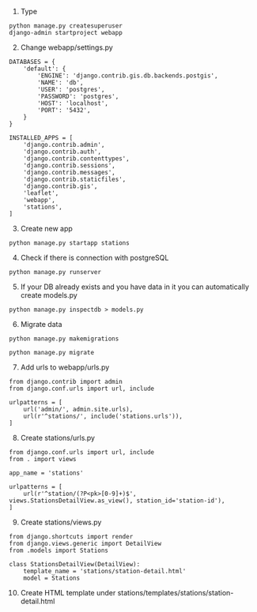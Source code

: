 1. Type

```
python manage.py createsuperuser
django-admin startproject webapp
```

2. Change webapp/settings.py

```
DATABASES = {
    'default': {
        'ENGINE': 'django.contrib.gis.db.backends.postgis',
        'NAME': 'db',
        'USER': 'postgres',
        'PASSWORD': 'postgres',
        'HOST': 'localhost',
        'PORT': '5432',
    }
}

INSTALLED_APPS = [
    'django.contrib.admin',
    'django.contrib.auth',
    'django.contrib.contenttypes',
    'django.contrib.sessions',
    'django.contrib.messages',
    'django.contrib.staticfiles',
    'django.contrib.gis',
    'leaflet',
    'webapp',
    'stations',
]
```

3. Create new app

```python manage.py startapp stations```

4. Check if there is connection with postgreSQL

```python manage.py runserver```

5. If your DB already exists and you have data in it you can automatically create models.py

```python manage.py inspectdb > models.py```

6. Migrate data


```python manage.py makemigrations```

```python manage.py migrate```


7. Add urls to webapp/urls.py

```
from django.contrib import admin
from django.conf.urls import url, include

urlpatterns = [
    url('admin/', admin.site.urls),
    url(r'^stations/', include('stations.urls')),
]
```

8. Create stations/urls.py

```
from django.conf.urls import url, include
from . import views

app_name = 'stations'

urlpatterns = [
    url(r'^station/(?P<pk>[0-9]+)$', views.StationsDetailView.as_view(), station_id='station-id'),
]
```
    
9. Create stations/views.py

```
from django.shortcuts import render
from django.views.generic import DetailView
from .models import Stations

class StationsDetailView(DetailView):
    template_name = 'stations/station-detail.html'
    model = Stations
```

10. Create HTML template under stations/templates/stations/station-detail.html
